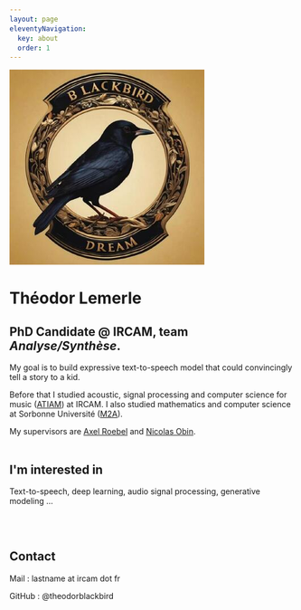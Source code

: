 ```yaml
---
layout: page
eleventyNavigation:
  key: about
  order: 1
---
```

![image info](./assets/bblogo.jpg "my image")

# Théodor Lemerle
## PhD Candidate @ IRCAM, team _Analyse/Synthèse_.
My goal is to build expressive text-to-speech model that could convincingly tell a story to a kid. 

Before that I studied acoustic, signal processing and computer science for
music ([ATIAM](https://www.atiam.ircam.fr/en/)) at IRCAM. I also studied mathematics and computer science
at Sorbonne Université ([M2A](https://m2a.lip6.fr/)).

My supervisors are [Axel Roebel](https://www.ircam.fr/person/axel-roebel) and [Nicolas Obin](https://www.ircam.fr/person/nicolas-obin).
<br>
<br>

## I'm interested in 

Text-to-speech, deep learning, audio signal processing, generative modeling ...

<br>
<br>

## Contact
Mail : lastname at ircam dot fr

GitHub : @theodorblackbird

<br>



